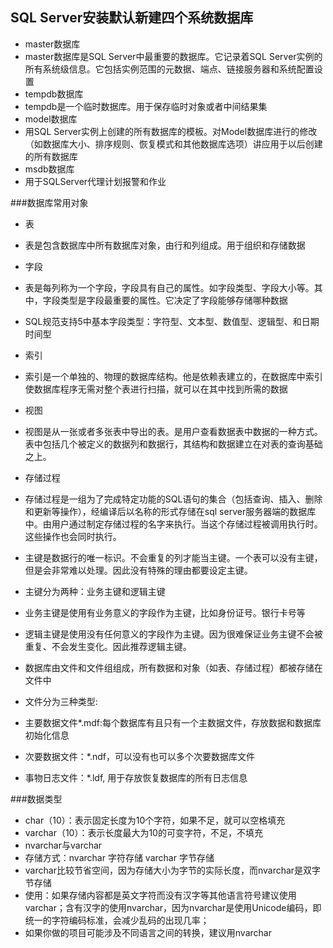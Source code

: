 ## SQL Server安装默认新建四个系统数据库
 - master数据库
  - master数据库是SQL Server中最重要的数据库。它记录着SQL Server实例的所有系统级信息。它包括实例范围的元数据、端点、链接服务器和系统配置设置
 - tempdb数据库
  - tempdb是一个临时数据库。用于保存临时对象或者中间结果集
 - model数据库
  - 用SQL Server实例上创建的所有数据库的模板。对Model数据库进行的修改（如数据库大小、排序规则、恢复模式和其他数据库选项）讲应用于以后创建的所有数据库
 - msdb数据库
  - 用于SQLServer代理计划报警和作业
  
###数据库常用对象
 - 表
  - 表是包含数据库中所有数据库对象，由行和列组成。用于组织和存储数据
 - 字段
  - 表是每列称为一个字段，字段具有自己的属性。如字段类型、字段大小等。其中，字段类型是字段最重要的属性。它决定了字段能够存储哪种数据
  - SQL规范支持5中基本字段类型：字符型、文本型、数值型、逻辑型、和日期时间型
 - 索引
  - 索引是一个单独的、物理的数据库结构。他是依赖表建立的，在数据库中索引使数据库程序无需对整个表进行扫描，就可以在其中找到所需的数据
 - 视图
  - 视图是从一张或者多张表中导出的表。是用户查看数据表中数据的一种方式。表中包括几个被定义的数据列和数据行，其结构和数据建立在对表的查询基础之上。
 - 存储过程
  - 存储过程是一组为了完成特定功能的SQL语句的集合（包括查询、插入、删除和更新等操作），经编译后以名称的形式存储在sql server服务器端的数据库中。由用户通过制定存储过程的名字来执行。当这个存储过程被调用执行时。这些操作也会同时执行。
 - 主键是数据行的唯一标识。不会重复的列才能当主键。一个表可以没有主键，但是会非常难以处理。因此没有特殊的理由都要设定主键。
 - 主键分为两种：业务主键和逻辑主键
 - 业务主键是使用有业务意义的字段作为主键，比如身份证号。银行卡号等
 - 逻辑主键是使用没有任何意义的字段作为主键。因为很难保证业务主键不会被重复、不会发生变化。因此推荐逻辑主键。
 
 - 数据库由文件和文件组组成，所有数据和对象（如表、存储过程）都被存储在文件中
 - 文件分为三种类型:
  - 主要数据文件*.mdf:每个数据库有且只有一个主数据文件，存放数据和数据库初始化信息
  - 次要数据文件：*.ndf，可以没有也可以多个次要数据库文件
  - 事物日志文件：*.ldf, 用于存放恢复数据库的所有日志信息
  
###数据类型
 - char（10）：表示固定长度为10个字符，如果不足，就可以空格填充
 - varchar（10）：表示长度最大为10的可变字符，不足，不填充
 - nvarchar与varchar
  - 存储方式：nvarchar 字符存储  varchar 字节存储
  - varchar比较节省空间，因为存储大小为字节的实际长度，而nvarchar是双字节存储
  - 使用：如果存储内容都是英文字符而没有汉字等其他语言符号建议使用varchar；含有汉字的使用nvarchar，因为nvarchar是使用Unicode编码，即统一的字符编码标准，会减少乱码的出现几率；
  - 如果你做的项目可能涉及不同语言之间的转换，建议用nvarchar


  